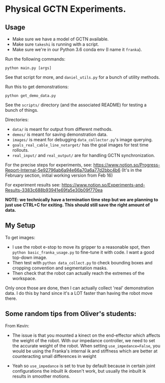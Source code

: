 # Physical GCTN Experiments.

## Usage

- Make sure we have a model of GCTN available.
- Make sure `takeshi` is running with a script.
- Make sure we're in our Python 3.6 conda env (I name it `franka`).

Run the following commands:

```
python main.py [args]
```

See that script for more, and `daniel_utils.py` for a bunch of utility methods.

Run this to get demonstrations:

```
python get_demo_data.py
```

See the `scripts/` directory (and the associated README) for testing a bunch of
things.

Directories:

- `data/` is meant for output from different methods.
- `demos/` is meant for saving demonstration data.
- `images/` is meant for debugging `data_collector.py`'s image querying.
- `goals_real_cable_line_notarget/` has the goal images for test time rollouts.
- `real_input/` and `real_output/` are for handling GCTN synchronization.

For the precise steps for experiments, see:
https://www.notion.so/Progress-Report-Internal-5e92796ab6a94e66a70a6a77d2bbc4b6
(It's in the February section, initial working version from Feb 16)

For experiment results see:
https://www.notion.so/Experiments-and-Results-3383c688b93941e69fa5e30b09f770ea

**NOTE: we technically have a termination time step but we are planning to just
use CTRL+C for exiting. This should still save the right amount of data.**


## My Setup

To get images:

- I use the robot e-stop to move its gripper to a reasonable spot, then `python
  basic_franka_usage.py` to fine-tune it with code. I want a good top-down
  image.
- Then test with `python data_collect.py` to check bounding boxes and cropping
  convention and segmentation masks.
- Then check that the robot can actually reach the extremes of the workspace.

Only once those are done, then I can actually collect 'real' demonstration
data. I do this by hand since it's a LOT faster than having the robot move
there.


## Some random tips from Oliver's students:

From Kevin:

- The issue is that you mounted a kinect on the end-effector which affects the
  weight of the robot. With our impedance controller, we need to set the
  accurate weight of the robot. When setting `use_impedance=False`, you would
  be using the Franka's internal ik and stiffness which are better at
  counteracting small differences in weight

- Yeah so `use_impedance` is set to true by default because in certain joint
  configurations the inbuilt ik doesn't work, but usually the inbuilt ik
  results in smoother motions.
